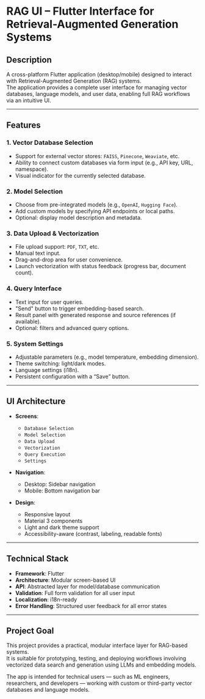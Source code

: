 # RAG UI – Flutter Interface for Retrieval-Augmented Generation Systems

## Description

A cross-platform Flutter application (desktop/mobile) designed to interact with Retrieval-Augmented Generation (RAG) systems.  
The application provides a complete user interface for managing vector databases, language models, and user data, enabling full RAG workflows via an intuitive UI.

---

## Features

### 1. Vector Database Selection
- Support for external vector stores: `FAISS`, `Pinecone`, `Weaviate`, etc.
- Ability to connect custom databases via form input (e.g., API key, URL, namespace).
- Visual indicator for the currently selected database.

### 2. Model Selection
- Choose from pre-integrated models (e.g., `OpenAI`, `Hugging Face`).
- Add custom models by specifying API endpoints or local paths.
- Optional: display model description and metadata.

### 3. Data Upload & Vectorization
- File upload support: `PDF`, `TXT`, etc.
- Manual text input.
- Drag-and-drop area for user convenience.
- Launch vectorization with status feedback (progress bar, document count).

### 4. Query Interface
- Text input for user queries.
- "Send" button to trigger embedding-based search.
- Result panel with generated response and source references (if available).
- Optional: filters and advanced query options.

### 5. System Settings
- Adjustable parameters (e.g., model temperature, embedding dimension).
- Theme switching: light/dark modes.
- Language settings (i18n).
- Persistent configuration with a “Save” button.

---

## UI Architecture

- **Screens**:  
  - `Database Selection`  
  - `Model Selection`  
  - `Data Upload`  
  - `Vectorization`  
  - `Query Execution`  
  - `Settings`

- **Navigation**:  
  - Desktop: Sidebar navigation  
  - Mobile: Bottom navigation bar

- **Design**:  
  - Responsive layout  
  - Material 3 components  
  - Light and dark theme support  
  - Accessibility-aware (contrast, labeling, readable fonts)

---

## Technical Stack

- **Framework**: Flutter  
- **Architecture**: Modular screen-based UI  
- **API**: Abstracted layer for model/database communication  
- **Validation**: Full form validation for all user input  
- **Localization**: i18n-ready  
- **Error Handling**: Structured user feedback for all error states

---

## Project Goal

This project provides a practical, modular interface layer for RAG-based systems.  
It is suitable for prototyping, testing, and deploying workflows involving vectorized data search and generation using LLMs and embedding models.

The app is intended for technical users — such as ML engineers, researchers, and developers — working with custom or third-party vector databases and language models.
